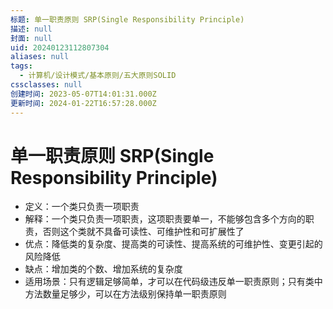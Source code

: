 ```yaml
---
标题: 单一职责原则 SRP(Single Responsibility Principle)
描述: null
封面: null
uid: 20240123112807304
aliases: null
tags:
  - 计算机/设计模式/基本原则/五大原则SOLID
cssclasses: null
创建时间: 2023-05-07T14:01:31.000Z
更新时间: 2024-01-22T16:57:28.000Z
---
```


# 单一职责原则 SRP(Single Responsibility Principle)

- 定义：一个类只负责一项职责
- 解释：一个类只负责一项职责，这项职责要单一，不能够包含多个方向的职责，否则这个类就不具备可读性、可维护性和可扩展性了
- 优点：降低类的复杂度、提高类的可读性、提高系统的可维护性、变更引起的风险降低
- 缺点：增加类的个数、增加系统的复杂度
- 适用场景：只有逻辑足够简单，才可以在代码级违反单一职责原则；只有类中方法数量足够少，可以在方法级别保持单一职责原则
